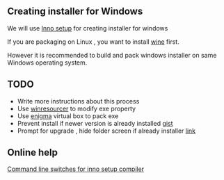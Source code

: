 ## Creating installer for Windows

We will use [Inno setup](http://www.jrsoftware.org/) for creating installer for windows

If you are packaging on Linux , you want to install [wine](http://wiki.winehq.org/FrontPage) first.

However it is recommended to build and pack windows installer on same Windows operating system.

## TODO
* Write more instructions about this process
* Use [winresourcer](https://github.com/felicienfrancois/node-winresourcer) to modify exe property
* Use [enigma](http://enigmaprotector.in/en/aboutvb.html) virtual box to pack exe
* Prevent install if newer version is already installed [gist](https://gist.github.com/mistic100/acb3484464e29f28279c)
* Prompt for upgrade , hide folder screen if already installer [link](http://stackoverflow.com/questions/15638663/creating-an-installer-that-will-perform-an-update-if-an-older-version-is-already)

## Online help
[Command line switches for inno setup compiler](http://www.jrsoftware.org/ishelp/index.php?topic=compilercmdline)
